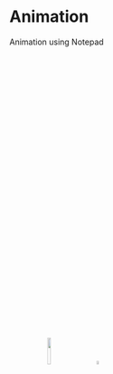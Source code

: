 # Animation
Animation using Notepad
<html>
<head><title>Animation</title>
<style>
body
{
background-repeat:no-repeat;
background-size:100% 100%;
background-attachment:fixed;
}
</style>
</head>
<body background="animation/bg.jpg">
<br><br><br><br><br><br><br><br><br><br><br><br><br><br><br><br><br><br><br><br><br>
<marquee direction="right" scrollamount="15">
<img src="animation/a.gif" width="22%" />&emsp;&emsp;&emsp;
<img src="animation/b.gif" width="11%" />&emsp;&emsp;
<img src="animation/c.gif" width="4%" />&nbsp;
</marquee>
</body>
</html>
